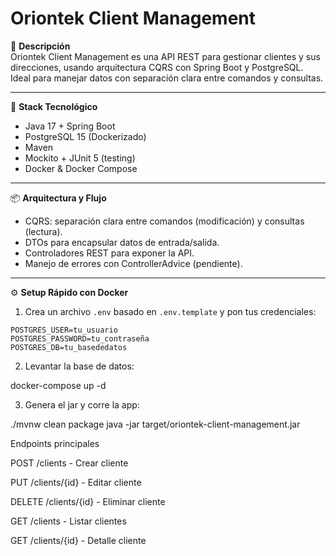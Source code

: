 # Oriontek Client Management

🎯 **Descripción**  
Oriontek Client Management es una API REST para gestionar clientes y sus direcciones, usando arquitectura CQRS con Spring Boot y PostgreSQL. Ideal para manejar datos con separación clara entre comandos y consultas.

---

🚀 **Stack Tecnológico**  
- Java 17 + Spring Boot  
- PostgreSQL 15 (Dockerizado)  
- Maven  
- Mockito + JUnit 5 (testing)  
- Docker & Docker Compose  

---

📦 **Arquitectura y Flujo**  
- CQRS: separación clara entre comandos (modificación) y consultas (lectura).  
- DTOs para encapsular datos de entrada/salida.  
- Controladores REST para exponer la API.  
- Manejo de errores con ControllerAdvice (pendiente).  

---

⚙️ **Setup Rápido con Docker**  

1. Crea un archivo `.env` basado en `.env.template` y pon tus credenciales:

```env
POSTGRES_USER=tu_usuario
POSTGRES_PASSWORD=tu_contraseña
POSTGRES_DB=tu_basededatos
```

2. Levantar la base de datos:

docker-compose up -d

3. Genera el jar y corre la app:
   
./mvnw clean package
java -jar target/oriontek-client-management.jar

Endpoints principales

POST /clients - Crear cliente

PUT /clients/{id} - Editar cliente

DELETE /clients/{id} - Eliminar cliente

GET /clients - Listar clientes

GET /clients/{id} - Detalle cliente
